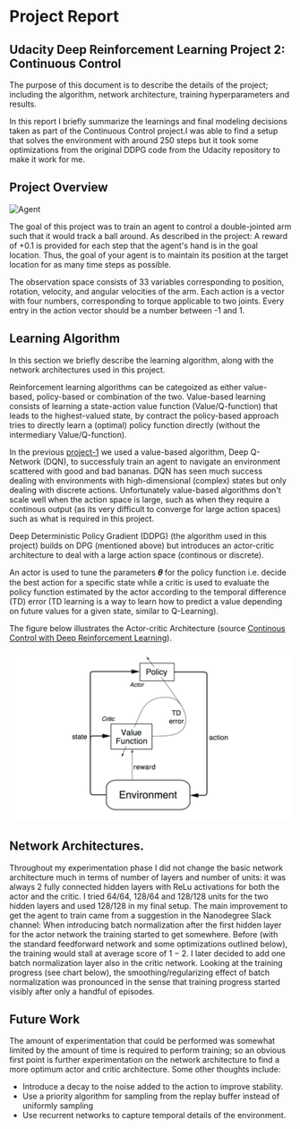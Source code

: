 # Project Report 
## Udacity Deep Reinforcement Learning Project 2: Continuous Control 

The purpose of this document is to describe the details of the project; including the algorithm, network architecture, training hyperparameters and results.

In this report I briefly summarize the learnings and final modeling decisions taken as part of the Continuous Control project.I was able to find a setup that solves the environment with around 250 steps but it took some optimizations from the original DDPG code from the Udacity repository to make it work for me.

## Project Overview

[//]: # (Image References)

[image1]: https://github.com/joshnewnham/Udacity_DeepReinforcementLearning_Project2/blob/master/images/reacher.gif "Agent"

![Agent][image1]

The goal of this project was to train an agent to control a double-jointed arm such that it would track a ball around. As described in the project: A reward of +0.1 is provided for each step that the agent's hand is in the goal location. Thus, the goal of your agent is to maintain its position at the target location for as many time steps as possible.

The observation space consists of 33 variables corresponding to position, rotation, velocity, and angular velocities of the arm. Each action is a vector with four numbers, corresponding to torque applicable to two joints. Every entry in the action vector should be a number between -1 and 1.

## Learning Algorithm

In this section we briefly describe the learning algorithm, along with the network architectures used in this project.

Reinforcement learning algorithms can be categoized as either value-based, policy-based or combination of the two. Value-based learning consists of learning a state-action value function (Value/Q-function) that leads to the highest-valued state, by contract the policy-based approach tries to directly learn a (optimal) policy function directly (without the intermediary Value/Q-function).

In the previous [project-1](https://github.com/sysadminamit/Udacity-Deep-Reinforcement-learning-Project-1) we used a value-based algorithm, Deep Q-Network (DQN), to successfuly train an agent to navigate an environment scattered with good and bad bananas. DQN has seen much success dealing with environments with high-dimensional (complex) states but only dealing with discrete actions. Unfortunately value-based algorithms don't scale well when the action space is large, such as when they require a continous output (as its very difficult to converge for large action spaces) such as what is required in this project.

Deep Deterministic Policy Gradient (DDPG) (the algorithm used in this project) builds on DPG (mentioned above) but introduces an actor-critic architecture to deal with a large action space (continous or discrete).

An actor is used to tune the parameters 𝜽 for the policy function i.e. decide the best action for a specific state while a critic is used to evaluate the policy function estimated by the actor according to the temporal difference (TD) error (TD learning is a way to learn how to predict a value depending on future values for a given state, similar to Q-Learning).

The figure below illustrates the Actor-critic Architecture (source [Continous Control with Deep Reinforcement Learning](https://arxiv.org/pdf/1509.02971.pdf)).

![ ](Images/actor_critic_architecture_image.png)


## Network Architectures.
Throughout my experimentation phase I did not change the basic network architecture much in terms of number of layers and number of units: it was always 2 fully connected hidden layers with ReLu activations for both the actor and the critic. I tried 64/64, 128/64 and 128/128 units for the two hidden layers and used 128/128 in my final setup. The main improvement to get the agent to train came from a suggestion in the Nanodegree Slack channel: When introducing batch normalization after the first hidden layer for the actor network the training started to get somewhere. Before (with the standard feedforward network and some optimizations outlined below), the training would stall at average score of 1 − 2. I later decided to add one batch normalization layer also in the critic network. Looking at the training progress (see chart below), the smoothing/regularizing effect of batch normalization was pronounced in the sense that training progress started visibly after only a handful of episodes.


## Future Work
The amount of experimentation that could be performed was somewhat limited by the amount of time is required to perform training; so an obvious first point is further experimentation on the network architecture to find a more optimum actor and critic architecture. Some other thoughts include:

 - Introduce a decay to the noise added to the action to improve stability.
 - Use a priority algorithm for sampling from the replay buffer instead of uniformly sampling
 - Use recurrent networks to capture temporal details of the environment.
